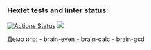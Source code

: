 ### Hexlet tests and linter status:
[![Actions Status](https://github.com/Demafogotto/frontend-project-44/actions/workflows/hexlet-check.yml/badge.svg)](https://github.com/Demafogotto/frontend-project-44/actions)
<a href="https://codeclimate.com/github/Demafogotto/frontend-project-44/maintainability"><img src="https://api.codeclimate.com/v1/badges/8db8399deedd1905503c/maintainability" /></a>

Демо игр:
<a href="https://asciinema.org/a/kSBg0JDcUdy3HatpSJ7MGqfpt"></a> - brain-even
<a href="https://asciinema.org/a/tGbE7833i1zOJnlYJI8jOve0N"></a> - brain-calc
<a href="https://asciinema.org/a/obeA12iA17KkUhnXXfuexDuDK"></a> - brain-gcd
